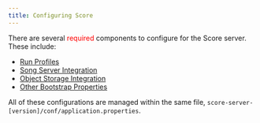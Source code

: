 ```yaml
---
title: Configuring Score
---
```


There are several <span style="color:red">required</span> components to configure for the Score server.  These include:

- [Run Profiles](/documentation/score/installation/configuration/profiles) 
- [Song Server Integration](/documentation/score/installation/configuration/song) 
- [Object Storage Integration](/documentation/score/installation/configuration/object-storage)
- [Other Bootstrap Properties](/documentation/score/installation/configuration/bootstrap)

All of these configurations are managed within the same file, `score-server-[version]/conf/application.properties`.